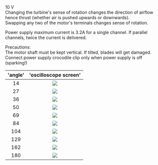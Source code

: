 10 V  
Changing the turbine's sense of rotation changes the direction of airflow hence thrust (whether air is pushed upwards or downwards).  
Swapping any two of the motor's terminals changes sense of rotation.  

Power supply maximum current is 3.2A for a single channel. If parallel channels, twice the current is delivered.

Precautions:  
The motor shaft must be kept vertical. If tilted, blades will get damaged.  
Connect power supply crocodile clip only when power supply is off (sparking!)  

'angle'           |  'oscilloscope screen'
:-------------------------:|:-------------------------:
14  | ![](https://github.com/yuchenglim04/bocchiTheHacker/blob/main/images/brushless_DC_motor/F0008TEK.BMP)  
27  |  ![](https://github.com/yuchenglim04/bocchiTheHacker/blob/main/images/brushless_DC_motor/F0009TEK.BMP)  
36  |  ![](https://github.com/yuchenglim04/bocchiTheHacker/blob/main/images/brushless_DC_motor/F0010TEK.BMP)  
50  |  ![](https://github.com/yuchenglim04/bocchiTheHacker/blob/main/images/brushless_DC_motor/F0011TEK.BMP)  
69  |  ![](https://github.com/yuchenglim04/bocchiTheHacker/blob/main/images/brushless_DC_motor/F0012TEK.BMP)  
84  |  ![](https://github.com/yuchenglim04/bocchiTheHacker/blob/main/images/brushless_DC_motor/F0013TEK.BMP)  
104  |  ![](https://github.com/yuchenglim04/bocchiTheHacker/blob/main/images/brushless_DC_motor/F0014TEK.BMP)  
129  |  ![](https://github.com/yuchenglim04/bocchiTheHacker/blob/main/images/brushless_DC_motor/F0015TEK.BMP)  
162  |  ![](https://github.com/yuchenglim04/bocchiTheHacker/blob/main/images/brushless_DC_motor/F0016TEK.BMP)  
180  |  ![](https://github.com/yuchenglim04/bocchiTheHacker/blob/main/images/brushless_DC_motor/F0017TEK.BMP)  
